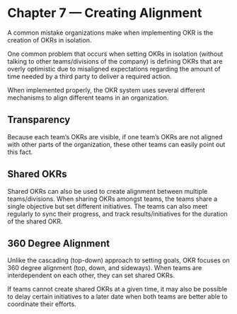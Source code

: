 # Chapter 7 — Creating Alignment


A common mistake organizations make when implementing OKR is the creation of OKRs in isolation.

One common problem that occurs when setting OKRs in isolation (without talking to other teams/divisions of the company) is defining OKRs that are overly optimistic due to misaligned expectations regarding the amount of time needed by a third party to deliver a required action.

When implemented properly, the OKR system uses several different mechanisms to align different teams in an organization.

## Transparency
Because each team’s OKRs are visible, if one team’s OKRs are not aligned with other parts of the organization, these other teams can easily point out this fact.

## Shared OKRs
Shared OKRs can also be used to create alignment between multiple teams/divisions. When sharing OKRs amongst teams, the teams share a single objective but set different initiatives. The teams can also meet regularly to sync their progress, and track results/initiatives for the duration of the shared OKR.

## 360 Degree Alignment

Unlike the cascading (top-down) approach to setting goals, OKR focuses on 360 degree alignment (top, down, and sideways). When teams are interdependent on each other, they can set shared OKRs.

If teams cannot create shared OKRs at a given time, it may also be possible to delay certain initiatives to a later date when both teams are better able to coordinate their efforts.